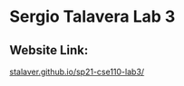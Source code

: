 # Sergio Talavera Lab 3
## Website Link:
[stalaver.github.io/sp21-cse110-lab3/](https://stalaver.github.io/sp21-cse110-lab3/)
